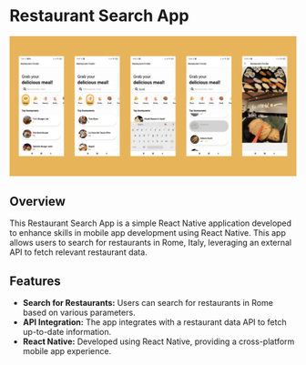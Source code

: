 # Restaurant Search App

![RestaurantApp](/screenshots/RestaurantSearch.png)

## Overview

This Restaurant Search App is a simple React Native application developed to enhance skills in mobile app development using React Native. This app allows users to search for restaurants in Rome, Italy, leveraging an external API to fetch relevant restaurant data.

## Features

- **Search for Restaurants:** Users can search for restaurants in Rome based on various parameters.
- **API Integration:** The app integrates with a restaurant data API to fetch up-to-date information.
- **React Native:** Developed using React Native, providing a cross-platform mobile app experience.
